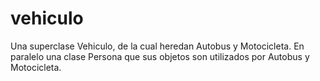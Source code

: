 # vehiculo
Una superclase Vehiculo, de la cual heredan Autobus y Motocicleta. En paralelo una clase Persona que sus objetos son utilizados
por Autobus y Motocicleta.
